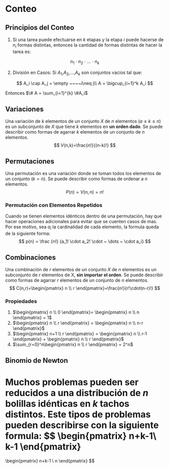# Conteo

## Principios del Conteo

1. Si una tarea puede efectuarse en $k$ etapas y la etapa $i$ puede hacerse de $n_i$ formas distintas, entonces la cantidad de formas distintas de hacer la tarea es:

$$
n_1 ~\cdot ~n_2~\cdot ~\dots ~\cdot~n_k
$$

2. División en Casos: Si $A_1$,$A_2$,$\dots$,$A_k$ son conjuntos vacíos tal que:

$$
A_i \cap A_j = \empty ~~~~i\neq j\\
A = \bigcup_{i=1}^k A_i
$$

Entonces $\# A = \sum_{i=1}^{k} \#A_i$

## Variaciones

Una variación de $k$ elementos de un conjunto $X$ de $n$ elementos $(a\leq k \leq n)$ es un subconjunto de $X$ que tiene $k$ elementos en **un orden dado**. Se puede describir como formas de agarrar $k$ elementos de un conjunto de $n$ elementos.
$$
V(n,k)=\frac{n!}{(n-k)!}
$$

## Permutaciones

Una permutación es una variación donde se toman todos los elementos de un conjunto $(k=n)$. Se puede describir como formas de ordenar a $n$ elementos.
$$
P(n)=V(n,n)= n!
$$

### Permutación con Elementos Repetidos

Cuando se tienen elementos idénticos dentro de una permutación, hay que hacer operaciones adicionales para evitar que se cuenten casos de mas. Por ese motivo, sea $a_i$ la cardinalidad de cada elemento, la formula queda de la siguiente forma:
$$
p(n) = \frac {n!} {a_1! \cdot a_2! \cdot ~ \dots ~ \cdot a_i}
$$

## Combinaciones

Una combinación de $r$ elementos de un conjunto $X$ de $n$ elementos es un subconjunto de $r$ elementos de X, **sin importar el orden**. Se puede describir como formas de agarrar $r$ elementos de un conjunto de $n$ elementos.
$$
C(n,r)=\begin{pmatrix} n \\ r \end{pmatrix}=\frac{n!}{r!\cdot(n-r)!}
$$

### Propiedades

1. $\begin{pmatrix} n \\ 0 \end{pmatrix}= \begin{pmatrix} n \\ n \end{pmatrix}  = 1$
2. $\begin{pmatrix} n \\ r \end{pmatrix} = \begin{pmatrix} n \\ n-r \end{pmatrix}$
3. $\begin{pmatrix} n+1 \\ r \end{pmatrix} = \begin{pmatrix} n \\ r-1 \end{pmatrix} + \begin{pmatrix} n \\ r \end{pmatrix}$
4. $\sum_{r=0}^n\begin{pmatrix} n \\ r \end{pmatrix} = 2^n$

## Binomio de Newton 

Muchos problemas pueden ser reducidos a una distribución de $n$ bolillas idénticas en $k$ tachos distintos. Este tipos de problemas pueden describirse con la siguiente formula:
$$
\begin{pmatrix}
	n+k-1\\
	k-1
\end{pmatrix}
=
\begin{pmatrix}
	n+k-1 \\
	n
\end{pmatrix}
$$
